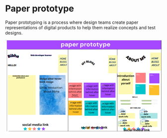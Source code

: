# Paper prototype

Paper prototyping is a process where design teams create paper representations
of digital products to help them realize concepts and test designs.

![prototype](../images/paper-prototype.png)
